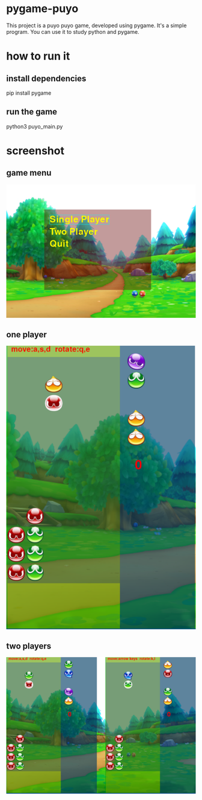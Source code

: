 # pygame-puyo
This project is a puyo puyo game, developed using pygame. It's a simple program. You can use it to study python and pygame.
# how to run it
## install dependencies
pip install pygame
## run the game
python3 puyo_main.py
# screenshot
## game menu
![Image text](https://raw.githubusercontent.com/AndersSun/pygame-puyo/main/screenshots/main-menu.png)
## one player
![Image text](https://raw.githubusercontent.com/AndersSun/pygame-puyo/main/screenshots/one-player.png)
## two players
![Image text](https://raw.githubusercontent.com/AndersSun/pygame-puyo/main/screenshots/two-player.png)
